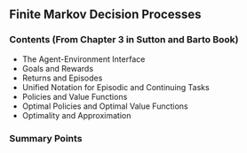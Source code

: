 ## Finite Markov Decision Processes

### **Contents (From Chapter 3 in Sutton and Barto Book)**

- The Agent-Environment Interface
- Goals and Rewards
- Returns and Episodes
- Unified Notation for Episodic and Continuing Tasks
- Policies and Value Functions
- Optimal Policies and Optimal Value Functions
- Optimality and Approximation

### Summary Points
